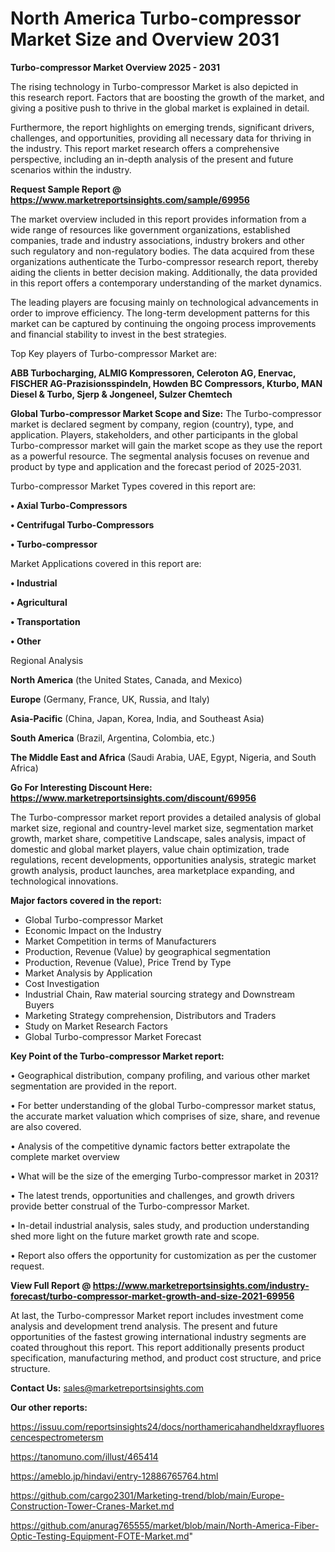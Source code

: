 # North America Turbo-compressor Market Size and Overview 2031

<Strong> Turbo-compressor Market Overview 2025 - 2031</strong>

The rising technology in Turbo-compressor Market is also depicted in this research report. Factors that are boosting the growth of the market, and giving a positive push to thrive in the global market is explained in detail.

Furthermore, the report highlights on emerging trends, significant drivers, challenges, and opportunities, providing all necessary data for thriving in the industry. This report market research offers a comprehensive perspective, including an in-depth analysis of the present and future scenarios within the industry.

<strong>Request Sample Report @ <a href=https://www.marketreportsinsights.com/sample/69956>https://www.marketreportsinsights.com/sample/69956</a></strong>

The market overview included in this report provides information from a wide range of resources like government organizations, established companies, trade and industry associations, industry brokers and other such regulatory and non-regulatory bodies. The data acquired from these organizations authenticate the Turbo-compressor research report, thereby aiding the clients in better decision making. Additionally, the data provided in this report offers a contemporary understanding of the market dynamics.

The leading players are focusing mainly on technological advancements in order to improve efficiency. The long-term development patterns for this market can be captured by continuing the ongoing process improvements and financial stability to invest in the best strategies.

Top Key players of Turbo-compressor Market are:

<strong>ABB Turbocharging, ALMIG Kompressoren, Celeroton AG, Enervac, FISCHER AG-Prazisionsspindeln, Howden BC Compressors, Kturbo, MAN Diesel & Turbo, Sjerp & Jongeneel, Sulzer Chemtech</strong>

<strong><b>Global Turbo-compressor Market Scope and Size:</b></strong>
The Turbo-compressor market is declared segment by company, region (country), type, and application. Players, stakeholders, and other participants in the global Turbo-compressor market will gain the market scope as they use the report as a powerful resource. The segmental analysis focuses on revenue and product by type and application and the forecast period of 2025-2031.

Turbo-compressor Market Types covered in this report are:

<strong>• Axial Turbo-Compressors

• Centrifugal Turbo-Compressors

• Turbo-compressor</strong>

Market Applications covered in this report are:

<strong>• Industrial

• Agricultural

• Transportation

• Other</strong> 

Regional Analysis

<strong>North America</strong> (the United States, Canada, and Mexico)

<strong>Europe</strong> (Germany, France, UK, Russia, and Italy)

<strong>Asia-Pacific</strong> (China, Japan, Korea, India, and Southeast Asia)

<strong>South America</strong> (Brazil, Argentina, Colombia, etc.)

<strong>The Middle East and Africa</strong> (Saudi Arabia, UAE, Egypt, Nigeria, and South Africa)

<strong>Go For Interesting Discount Here: <a href=https://www.marketreportsinsights.com/discount/69956>https://www.marketreportsinsights.com/discount/69956</a></strong>

The Turbo-compressor market report provides a detailed analysis of global market size, regional and country-level market size, segmentation market growth, market share, competitive Landscape, sales analysis, impact of domestic and global market players, value chain optimization, trade regulations, recent developments, opportunities analysis, strategic market growth analysis, product launches, area marketplace expanding, and technological innovations.

<strong><b>Major factors covered in the report:</b></strong>
<ul>
  <li>Global Turbo-compressor Market </li>
  <li>Economic Impact on the Industry</li>
  <li>Market Competition in terms of Manufacturers</li>
  <li>Production, Revenue (Value) by geographical segmentation</li>
  <li>Production, Revenue (Value), Price Trend by Type</li>
  <li>Market Analysis by Application</li>
  <li>Cost Investigation</li>
  <li>Industrial Chain, Raw material sourcing strategy and Downstream Buyers</li>
  <li>Marketing Strategy comprehension, Distributors and Traders</li>
  <li>Study on Market Research Factors</li>
  <li>Global Turbo-compressor Market Forecast</li>
</ul>

<strong><b>Key Point of the Turbo-compressor Market report:</b></strong>

• Geographical distribution, company profiling, and various other market segmentation are provided in the report.

• For better understanding of the global Turbo-compressor market status, the accurate market valuation which comprises of size, share, and revenue are also covered.

• Analysis of the competitive dynamic factors better extrapolate the complete market overview

• What will be the size of the emerging Turbo-compressor market in 2031?

• The latest trends, opportunities and challenges, and growth drivers provide better construal of the Turbo-compressor Market.

• In-detail industrial analysis, sales study, and production understanding shed more light on the future market growth rate and scope.

• Report also offers the opportunity for customization as per the customer request.

<strong><b>View Full Report @ <a href=https://www.marketreportsinsights.com/industry-forecast/turbo-compressor-market-growth-and-size-2021-69956>https://www.marketreportsinsights.com/industry-forecast/turbo-compressor-market-growth-and-size-2021-69956</a></b></strong>


At last, the Turbo-compressor Market report includes investment come analysis and development trend analysis. The present and future opportunities of the fastest growing international industry segments are coated throughout this report. This report additionally presents product specification, manufacturing method, and product cost structure, and price structure.

<strong>Contact Us:</strong>
sales@marketreportsinsights.com

<strong>Our other reports:</strong>

<a href=https://issuu.com/reportsinsights24/docs/northamericahandheldxrayfluorescencespectrometersm>https://issuu.com/reportsinsights24/docs/northamericahandheldxrayfluorescencespectrometersm</a>

<a href=https://tanomuno.com/illust/465414>https://tanomuno.com/illust/465414</a>

<a href=https://ameblo.jp/hindavi/entry-12886765764.html>https://ameblo.jp/hindavi/entry-12886765764.html</a>

<a href=https://github.com/cargo2301/Marketing-trend/blob/main/Europe-Construction-Tower-Cranes-Market.md>https://github.com/cargo2301/Marketing-trend/blob/main/Europe-Construction-Tower-Cranes-Market.md</a>

<a href=https://github.com/anurag765555/market/blob/main/North-America-Fiber-Optic-Testing-Equipment-FOTE-Market.md>https://github.com/anurag765555/market/blob/main/North-America-Fiber-Optic-Testing-Equipment-FOTE-Market.md</a>"
